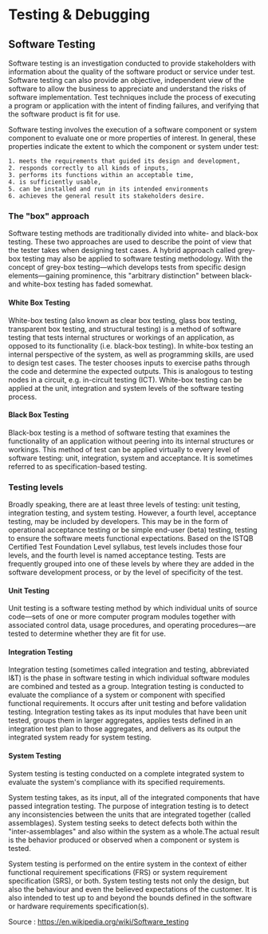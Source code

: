 # Testing & Debugging 

## Software Testing

Software testing is an investigation conducted to provide stakeholders with information about the quality of the software product or service under test. Software testing can also provide an objective, independent view of the software to allow the business to appreciate and understand the risks of software implementation. Test techniques include the process of executing a program or application with the intent of finding failures, and verifying that the software product is fit for use.

Software testing involves the execution of a software component or system component to evaluate one or more properties of interest. In general, these properties indicate the extent to which the component or system under test:

    1. meets the requirements that guided its design and development,
    2. responds correctly to all kinds of inputs,
    3. performs its functions within an acceptable time,
    4. is sufficiently usable,
    5. can be installed and run in its intended environments
    6. achieves the general result its stakeholders desire.

### The "box" approach

Software testing methods are traditionally divided into white- and black-box testing. These two approaches are used to describe the point of view that the tester takes when designing test cases. A hybrid approach called grey-box testing may also be applied to software testing methodology. With the concept of grey-box testing—which develops tests from specific design elements—gaining prominence, this "arbitrary distinction" between black- and white-box testing has faded somewhat.

#### White Box Testing
White-box testing (also known as clear box testing, glass box testing, transparent box testing, and structural testing) is a method of software testing that tests internal structures or workings of an application, as opposed to its functionality (i.e. black-box testing). In white-box testing an internal perspective of the system, as well as programming skills, are used to design test cases. The tester chooses inputs to exercise paths through the code and determine the expected outputs. This is analogous to testing nodes in a circuit, e.g. in-circuit testing (ICT). White-box testing can be applied at the unit, integration and system levels of the software testing process.

#### Black Box Testing
Black-box testing is a method of software testing that examines the functionality of an application without peering into its internal structures or workings. This method of test can be applied virtually to every level of software testing: unit, integration, system and acceptance. It is sometimes referred to as specification-based testing.

### Testing levels
Broadly speaking, there are at least three levels of testing: unit testing, integration testing, and system testing. However, a fourth level, acceptance testing, may be included by developers. This may be in the form of operational acceptance testing or be simple end-user (beta) testing, testing to ensure the software meets functional expectations. Based on the ISTQB Certified Test Foundation Level syllabus, test levels includes those four levels, and the fourth level is named acceptance testing. Tests are frequently grouped into one of these levels by where they are added in the software development process, or by the level of specificity of the test.

#### Unit Testing
Unit testing is a software testing method by which individual units of source code—sets of one or more computer program modules together with associated control data, usage procedures, and operating procedures—are tested to determine whether they are fit for use.

#### Integration Testing
Integration testing (sometimes called integration and testing, abbreviated I&T) is the phase in software testing in which individual software modules are combined and tested as a group. Integration testing is conducted to evaluate the compliance of a system or component with specified functional requirements. It occurs after unit testing and before validation testing. Integration testing takes as its input modules that have been unit tested, groups them in larger aggregates, applies tests defined in an integration test plan to those aggregates, and delivers as its output the integrated system ready for system testing.

#### System Testing
System testing is testing conducted on a complete integrated system to evaluate the system's compliance with its specified requirements.

System testing takes, as its input, all of the integrated components that have passed integration testing. The purpose of integration testing is to detect any inconsistencies between the units that are integrated together (called assemblages). System testing seeks to detect defects both within the "inter-assemblages" and also within the system as a whole.The actual result is the behavior produced or observed when a component or system is tested.

System testing is performed on the entire system in the context of either functional requirement specifications (FRS) or system requirement specification (SRS), or both. System testing tests not only the design, but also the behaviour and even the believed expectations of the customer. It is also intended to test up to and beyond the bounds defined in the software or hardware requirements specification(s).


Source : https://en.wikipedia.org/wiki/Software_testing

  
